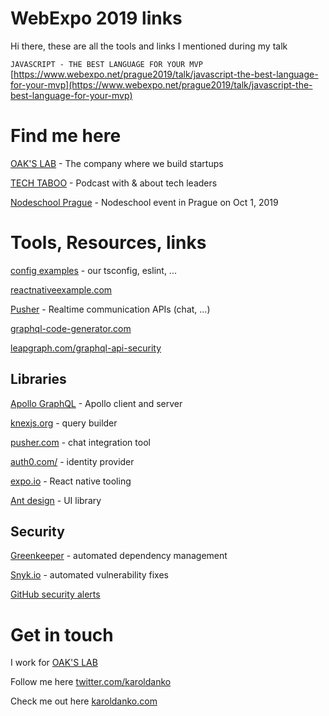 # WebExpo 2019 links

Hi there, these are all the tools and links I mentioned during my talk

`JAVASCRIPT - THE BEST LANGUAGE FOR YOUR MVP`
[https://www.webexpo.net/prague2019/talk/javascript-the-best-language-for-your-mvp](https://www.webexpo.net/prague2019/talk/javascript-the-best-language-for-your-mvp)

# Find me here

[OAK'S LAB](https://www.oaks-lab.com/) - The company where we build startups

[TECH TABOO](https://techtaboo.dev/) - Podcast with & about tech leaders

[Nodeschool Prague](https://www.eventbrite.com/e/nodeschool-prague-tickets-70774651889) - Nodeschool event in Prague on Oct 1, 2019

# Tools, Resources, links

[config examples](https://github.com/oakslab/ooo-config-examples) - our tsconfig, eslint, ...

[reactnativeexample.com](reactnativeexample.com)

[Pusher](https://pusher.com/) - Realtime communication APIs (chat, ...)

[graphql-code-generator.com](https://graphql-code-generator.com/)

[leapgraph.com/graphql-api-security](https://leapgraph.com/graphql-api-security)

## Libraries

[Apollo GraphQL](https://www.apollographql.com/) - Apollo client and server

[knexjs.org](http://knexjs.org/) - query builder

[pusher.com](https://pusher.com/) - chat integration tool

[auth0.com/](https://auth0.com/) - identity provider

[expo.io](https://expo.io/) - React native tooling

[Ant design](https://ant.design/) - UI library

## Security

[Greenkeeper](https://greenkeeper.io) - automated dependency management

[Snyk.io](https://snyk.io/) - automated vulnerability fixes

[GitHub security alerts](https://help.github.com/en/articles/about-security-alerts-for-vulnerable-dependencies)

# Get in touch

I work for [OAK'S LAB](https://www.oaks-lab.com/)

Follow me here [twitter.com/karoldanko](https://twitter.com/karoldanko)

Check me out here [karoldanko.com](http://karoldanko.com)
